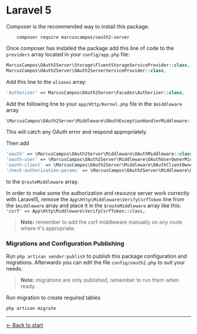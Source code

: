 # Laravel 5

Composer is the recommended way to install this package.
```composer
    composer require marcuscampos/oauth2-server
```

Once composer has installed the package add this line of code to the `providers` array located in your `config/app.php` file:
```php
MarcusCampos\OAuth2Server\Storage\FluentStorageServiceProvider::class,
MarcusCampos\OAuth2Server\OAuth2ServerServiceProvider::class,
```

Add this line to the `aliases` array:
```php
'Authorizer' => MarcusCampos\OAuth2Server\Facades\Authorizer::class,
```

Add the following line to your `app/Http/Kernel.php` file in the `$middleware` array
```php
\MarcusCampos\OAuth2Server\Middleware\OAuthExceptionHandlerMiddleware::class,
```
This will catch any OAuth error and respond appropriately.

Then add
```php
'oauth' => \MarcusCampos\OAuth2Server\Middleware\OAuthMiddleware::class,
'oauth-user' => \MarcusCampos\OAuth2Server\Middleware\OAuthUserOwnerMiddleware::class,
'oauth-client' => \MarcusCampos\OAuth2Server\Middleware\OAuthClientOwnerMiddleware::class,
'check-authorization-params' => \MarcusCampos\OAuth2Server\Middleware\CheckAuthCodeRequestMiddleware::class,
```
to the `$routeMiddleware` array.

In order to make some the authorization and resource server work correctly with Laravel5, remove the `App\Http\Middleware\VerifyCsrfToken` line from the `$middleware` array and place it in the `$routeMiddleware` array like this: `'csrf' => App\Http\Middleware\VerifyCsrfToken::class,`

> **Note:** remember to add the csrf middleware manually on any route where it's appropriate.

### Migrations and Configuration Publishing
Run `php artisan vendor:publish` to publish this package configuration and migrations. Afterwards you can edit the file `config/oauth2.php` to suit your needs.

> **Note:** migrations are only published, remember to run them when ready.

Run migration to create required tables

```bash
php artisan migrate
```

---

[&larr; Back to start](../README.md)
